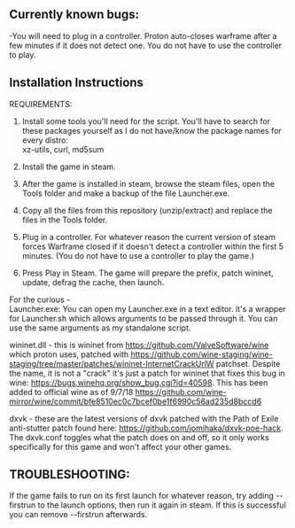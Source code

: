 ## Currently known bugs:
-You will need to plug in a controller. Proton auto-closes warframe after a few minutes if it does not detect one. You do not have to use the controller to play.  


## Installation Instructions  

REQUIREMENTS:  

1. Install some tools you'll need for the script. You'll have to search for these packages yourself as I do not have/know the package names for every distro:  
xz-utils, curl, md5sum  

2. Install the game in steam.  

3. After the game is installed in steam, browse the steam files, open the Tools folder and make a backup of the file Launcher.exe.

4. Copy all the files from this repository (unzip/extract) and replace the files in the Tools folder.

5. Plug in a controller. For whatever reason the current version of steam forces Warframe closed if it doesn't detect a controller within the first 5 minutes. (You do not have to use a controller to play the game.)

6. Press Play in Steam.  The game will prepare the prefix, patch wininet, update, defrag the cache, then launch.


For the curious -  
Launcher.exe: You can open my Launcher.exe in a text editor. it's a wrapper for Launcher.sh which allows arguments to be passed through it. You can use the same arguments as my standalone script.  

wininet.dll - this is wininet from https://github.com/ValveSoftware/wine which proton uses, patched with https://github.com/wine-staging/wine-staging/tree/master/patches/wininet-InternetCrackUrlW patchset. Despite the name, it is not a "crack" it's just a patch for wininet that fixes this bug in wine:
https://bugs.winehq.org/show_bug.cgi?id=40598. This has been added to official wine as of 9/7/18 https://github.com/wine-mirror/wine/commit/bfe8510ec0c7bcef0be1f6990c56ad235d8bccd6   

dxvk - these are the latest versions of dxvk patched with the Path of Exile anti-stutter patch found here:
https://github.com/jomihaka/dxvk-poe-hack. The dxvk.conf toggles what the patch does on and off, so it only works specifically for this game and won't affect your other games.


## TROUBLESHOOTING:
If the game fails to run on its first launch for whatever reason, try adding --firstrun to the launch options, then run it again in steam. If this is successful you can remove --firstrun afterwards.  